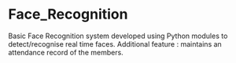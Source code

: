 # Face_Recognition
Basic Face Recognition system developed using Python modules to detect/recognise real time faces.
Additional feature : maintains an attendance record of the members. 
